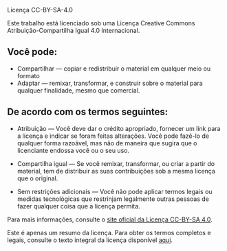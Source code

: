 Licença CC-BY-SA-4.0

Este trabalho está licenciado sob uma Licença Creative Commons Atribuição-Compartilha Igual 4.0 Internacional.

## Você pode:

- Compartilhar — copiar e redistribuir o material em qualquer meio ou formato
- Adaptar — remixar, transformar, e construir sobre o material para qualquer finalidade, mesmo que comercial.

## De acordo com os termos seguintes:

- Atribuição — Você deve dar o crédito apropriado, fornecer um link para a licença e indicar se foram feitas alterações. Você pode fazê-lo de qualquer forma razoável, mas não de maneira que sugira que o licenciante endossa você ou o seu uso.

- Compartilha igual — Se você remixar, transformar, ou criar a partir do material, tem de distribuir as suas contribuições sob a mesma licença que o original.

- Sem restrições adicionais — Você não pode aplicar termos legais ou medidas tecnológicas que restrinjam legalmente outras pessoas de fazer qualquer coisa que a licença permita.

Para mais informações, consulte o [site oficial da Licença CC-BY-SA 4.0](https://creativecommons.org/licenses/by-sa/4.0/deed.pt_BR).

Este é apenas um resumo da licença. Para obter os termos completos e legais, consulte o texto integral da licença disponível [aqui](https://creativecommons.org/licenses/by-sa/4.0/legalcode.pt).
